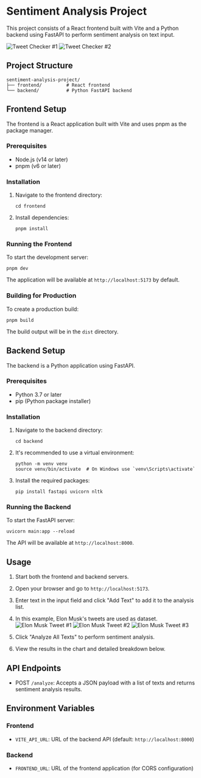 # Sentiment Analysis Project

This project consists of a React frontend built with Vite and a Python backend using FastAPI to perform sentiment analysis on text input.



![Tweet Checker #1](https://github.com/haikali3/sentiment-analysis/blob/main/frontend/src/assets/pic-1.png)
![Tweet Checker #2](https://github.com/haikali3/sentiment-analysis/blob/main/frontend/src/assets/pic-2.png)

## Project Structure

```
sentiment-analysis-project/
├── frontend/         # React frontend
└── backend/          # Python FastAPI backend
```

## Frontend Setup

The frontend is a React application built with Vite and uses pnpm as the package manager.

### Prerequisites

- Node.js (v14 or later)
- pnpm (v6 or later)

### Installation

1. Navigate to the frontend directory:
   ```
   cd frontend
   ```

2. Install dependencies:
   ```
   pnpm install
   ```

### Running the Frontend

To start the development server:

```
pnpm dev
```

The application will be available at `http://localhost:5173` by default.

### Building for Production

To create a production build:

```
pnpm build
```

The build output will be in the `dist` directory.

## Backend Setup

The backend is a Python application using FastAPI.

### Prerequisites

- Python 3.7 or later
- pip (Python package installer)

### Installation

1. Navigate to the backend directory:
   ```
   cd backend
   ```

2. It's recommended to use a virtual environment:
   ```
   python -m venv venv
   source venv/bin/activate  # On Windows use `venv\Scripts\activate`
   ```

3. Install the required packages:
   ```
   pip install fastapi uvicorn nltk
   ```

### Running the Backend

To start the FastAPI server:

```
uvicorn main:app --reload
```

The API will be available at `http://localhost:8000`.

## Usage

1. Start both the frontend and backend servers.
2. Open your browser and go to `http://localhost:5173`.
3. Enter text in the input field and click "Add Text" to add it to the analysis list.
4. In this example, Elon Musk's tweets are used as dataset.
![Elon Musk Tweet #1](https://github.com/haikali3/sentiment-analysis/blob/main/frontend/src/assets/elon-musk-1.png)
![Elon Musk Tweet #2](https://github.com/haikali3/sentiment-analysis/blob/main/frontend/src/assets/elon-musk-2.png)
![Elon Musk Tweet #3](https://github.com/haikali3/sentiment-analysis/blob/main/frontend/src/assets/elon-musk-3.png)

5. Click "Analyze All Texts" to perform sentiment analysis.
6. View the results in the chart and detailed breakdown below.


## API Endpoints

- POST `/analyze`: Accepts a JSON payload with a list of texts and returns sentiment analysis results.

## Environment Variables

### Frontend
- `VITE_API_URL`: URL of the backend API (default: `http://localhost:8000`)

### Backend
- `FRONTEND_URL`: URL of the frontend application (for CORS configuration)

